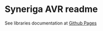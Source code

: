 # Syneriga AVR readme

See libraries documentation at [Github Pages](http://synergia.github.com/avr "Github Pages")